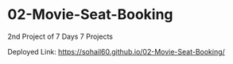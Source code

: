 # 02-Movie-Seat-Booking
2nd Project of 7 Days 7 Projects

Deployed Link: https://sohail60.github.io/02-Movie-Seat-Booking/
